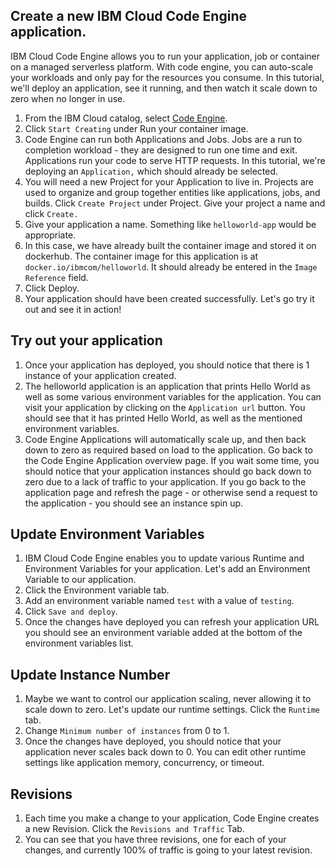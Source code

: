 
## Create a new IBM Cloud Code Engine application.
IBM Cloud Code Engine allows you to run your application, job or container on a managed serverless platform. With code engine, you can auto-scale your workloads and only pay for the resources you consume. In this tutorial, we'll deploy an application, see it running, and then watch it scale down to zero when no longer in use.

1. From the IBM Cloud catalog, select [Code Engine](https://cloud.ibm.com/codeengine/overview).
1. Click `Start Creating` under Run your container image.
1. Code Engine can run both Applications and Jobs. Jobs are a run to completion workload - they are designed to run one time and exit. Applications run your code to serve HTTP requests. In this tutorial, we're deploying an `Application,` which should already be selected.
1. You will need a new Project for your Application to live in. Projects are used to organize and group together entities like applications, jobs, and builds. Click `Create Project` under Project. Give your project a name and click `Create.`
1. Give your application a name. Something like `helloworld-app` would be appropriate.
1. In this case, we have already built the container image and stored it on dockerhub. The container image for this application is at `docker.io/ibmcom/helloworld`. It should already be entered in the `Image Reference` field.
1. Click Deploy.
1. Your application should have been created successfully. Let's go try it out and see it in action!

## Try out your application
1. Once your application has deployed, you should notice that there is 1 instance of your application created.
1. The helloworld application is an application that prints Hello World as well as some various environment variables for the application. You can visit your application by clicking on the `Application url` button. You should see that it has printed Hello World, as well as the mentioned environment variables.
1. Code Engine Applications will automatically scale up, and then back down to zero as required based on load to the application. Go back to the Code Engine Application overview page. If you wait some time, you should notice that your application instances should go back down to zero due to a lack of traffic to your application. If you go back to the application page and refresh the page - or otherwise send a request to the application - you should see an instance spin up. 

## Update Environment Variables
1. IBM Cloud Code Engine enables you to update various Runtime and Environment Variables for your application. Let's add an Environment Variable to our application.
1. Click the Environment variable tab.
1. Add an environment variable named `test` with a value of `testing`. 
1. Click `Save and deploy`.
1. Once the changes have deployed you can refresh your application URL you should see an environment variable added at the bottom of the environment variables list.

## Update Instance Number
1. Maybe we want to control our application scaling, never allowing it to scale down to zero. Let's update our runtime settings. Click the `Runtime` tab.
1. Change `Minimum number of instances` from 0 to 1.
1. Once the changes have deployed, you should notice that your application never scales back down to 0. You can edit other runtime settings like application memory, concurrency, or timeout.

## Revisions
1. Each time you make a change to your application, Code Engine creates a new Revision. Click the `Revisions and Traffic` Tab. 
1. You can see that you have three revisions, one for each of your changes, and currently 100% of traffic is going to your latest revision.